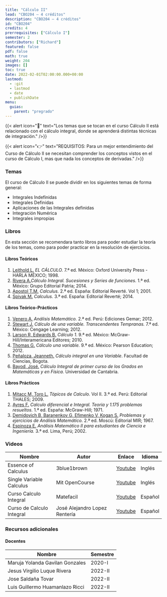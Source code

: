 ```yaml
---
title: "Cálculo II"
lead: "CBO204 — 4 créditos"
description: "CBO204 — 4 créditos"
id: "CBO204"
credits: 4
prerrequisites: ["Cálculo I"]
semester: 2
contributors: ["Richard"]
featured: false
pdf: false
math: true
weight: 204
images: []
toc: true
date: 2022-02-01T02:00:00.000+00:00
lastmod:
  - :git
  - lastmod
  - date
  - publishDate
menu:
  guias:
    parent: "pregrado"
---
```


{{< alert icon="📌" text="Los temas que se tocan en el curso Cálculo II está relacionado con el cálculo integral, donde se aprenderá distintas técnicas de integración." />}}

{{< alert icon="👉" text="REQUISITOS: Para un mejor entendimiento del Curso de Cálculo II se necesitan comprender los conceptos vistos en el curso de Cálculo I, mas que nada los conceptos de derivadas." />}}

### Temas

El curso de Cálculo II se puede dividir en los siguientes temas de forma general:

* Integrales Indefinidas
* Integrales Definidas
* Aplicaciones de las Integrales definidas
* Integración Numérica
* Integrales impropias

### Libros

En esta sección se recomendara tanto libros para poder estudiar la teoría de los temas, como para poder practicar en la resolución de ejercicios.

#### Libros Teóricos

1. [Leithold L.](https://drive.google.com/file/d/1N0D0KhiLm1V78grc_qpwXvTQfYMUPBK3/view?usp=sharing) _EL CÁLCULO._ 7.ª ed. México: Oxford University Press - HARLA MÉXICO; 1998.
2. [Rivera A.](https://drive.google.com/file/d/1fEILUchFX7XmZ3mUCd7YuTyIEDT--1Cw/view?usp=sharing)_Cálculo Integral. Sucesiones y Series de funciones._ 1.ª ed. México: Grupo Editorial Patria; 2014.
3. [Apostol T.M.](https://drive.google.com/file/d/12KDVjNb4fidBYkMG2yc1qRH2LIgD44cw/view?usp=sharing) _Calculus._ 2.ª ed. España: Editorial Reverté. Vol 1; 2001.
4. [Spivak M.](https://drive.google.com/file/d/1G7ic1EJHk8XnZf9ismY2npYyxbQI9elh/view?usp=sharing) _Calculus._ 3.ª ed. España: Editorial Reverté; 2014.

#### Libros Teórico-Prácticos

1. [Venero A.](https://drive.google.com/file/d/1JgCOInH9qoewmf3ID4jCZyc5u-PhCq_P/view?usp=sharing) _Análisis Matemático._ 2.ª ed. Perú: Ediciones Gemar; 2012.
2. [Stewart J.](https://drive.google.com/file/d/1GvPySS7MCPlnhv7VR3I1vuPYesJVDjqP/view?usp=sharing)  _Cálculo de una variable. Transcendentes Tempranas._ 7.ª ed. México: Cengage Learning; 2012.
3. [Larson R, Edwards B.](https://drive.google.com/file/d/1qWE7jueqa3hGY9VR4adVGRTIpFbTKjkZ/view?usp=sharing)  _Cálculo 1_. 9.ª ed. México: McGraw-Hill/Interamericana Editores; 2010.
4. [Thomas G.](https://drive.google.com/file/d/1CYoUmnaFFoUfxjc4hy1ZSzNq7Hs26Gc3/view?usp=sharing)  _Cálculo una variable._ 9.ª ed. México: Pearson Education; 2012.
5. [Peñaloza, Jeanneth.](http://ciencias.bogota.unal.edu.co/fileadmin/Facultad_de_Ciencias/Publicaciones/Imagenes/Portadas_Libros/Matematicas/Calculo_Integral/CalculoIntegral.pdf) _Cálculo integral en una Variable_. Facultad de Ciencias, Bogota.
6. [Bayod, José.](https://ocw.unican.es/pluginfile.php/426/course/section/426/Calculo%20Integral%20.pdf) _Cálculo Integral de primer curso de los Grados en Matemáticas y en Física._ Universidad de Cantabria.

#### Libros Prácticos

1. [Mitacc M, Toro L.](https://drive.google.com/file/d/1iURxS5vgzk3aT_2EXv545fE9AkadAJln/view?usp=sharing)  _Tópicos de Calculo._ Vol II. 3.ª ed. Perú: Editorial THALES; 2009.
2. [Ayres F.](https://drive.google.com/file/d/1p8RcadS9CaMnpM1zs6UIHgCN7fJWmnU9/view?usp=sharing) _Calculo diferencial e Integral. Teoria y 1.175 problemas resueltos._ 1.ª ed. España: McGraw-Hill; 1971.
3. [Demidovich B, Baranenkov G, Efimenko V, Kogan S.](https://drive.google.com/file/d/1Be__Egs-IUOtSFwP9MbitEuOvlWxcl8N/view?usp=sharing)  _Problemas y ejercicios de Análisis Matemático._ 2.ª ed. Moscú: Editorial MIR; 1967.
4. [Espinoza E.](https://drive.google.com/file/d/1Tft7Ynkfmat2ILXpE4hKofVZaCn5FxXq/view?usp=sharing)  _Análisis Matemático II para estudiantes de Ciencia e Ingeniería._ 3.ª ed. Lima, Perú; 2002.

### Videos

| Nombre | Autor | Enlace | Idioma |
|------|-----|------|------|
|Essence of Calculus | 3blue1brown | [Youtube](https://youtube.com/playlist?list=PLZHQObOWTQDMsr9K-rj53DwVRMYO3t5Yr) | Inglés |
|Single Variable Calculus |Mit OpenCourse|[Youtube](https://youtube.com/playlist?list=PL590CCC2BC5AF3BC1)|Inglés|
|Curso Calculo Integral|Matefacil|[Youtube](https://youtube.com/playlist?list=PL9SnRnlzoyX39hvLuyYgFEIdCXFXI3xaU)|Español|
|Curso de Calculo Integral |José Alejandro Lopez Rentería|[Youtube](https://youtube.com/playlist?list=PLrRyf2WHbKIu6Vz3eAwXW7cWtLwCBSpMg)|Español|

### Recursos adicionales

#### Docentes

| Nombre | Semestre |
| ------ | -------- |
| Maruja Yolanda Gavilan Gonzales | 2020-I |
| Jesus Virgilio Luque Rivera | 2022-II |
| Jose Saldaña Tovar | 2022-II |
| Luis Guillermo Huamanlazo Ricci | 2022-II |
